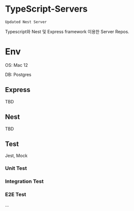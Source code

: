 # TypeScript-Servers

```red
Updated Nest Server
```

Typescript와 Nest 및 Express framework 이용한 Server Repos.

# Env

OS: Mac 12

DB: Postgres

## Express

TBD

## Nest

TBD

## Test

Jest, Mock

### Unit Test

### Integration Test

### E2E Test

...
